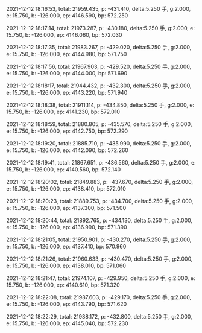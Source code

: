 2021-12-12 18:16:53, total: 21959.435, p: -431.410, delta:5.250 手, g:2.000, e: 15.750, b: -126.000, ep: 4146.590, bp: 572.250

2021-12-12 18:17:14, total: 21973.287, p: -430.180, delta:5.250 手, g:2.000, e: 15.750, b: -126.000, ep: 4146.060, bp: 572.030

2021-12-12 18:17:35, total: 21983.267, p: -429.020, delta:5.250 手, g:2.000, e: 15.750, b: -126.000, ep: 4144.980, bp: 571.750

2021-12-12 18:17:56, total: 21967.903, p: -429.520, delta:5.250 手, g:2.000, e: 15.750, b: -126.000, ep: 4144.000, bp: 571.690

2021-12-12 18:18:17, total: 21944.432, p: -432.300, delta:5.250 手, g:2.000, e: 15.750, b: -126.000, ep: 4143.220, bp: 571.940

2021-12-12 18:18:38, total: 21911.114, p: -434.850, delta:5.250 手, g:2.000, e: 15.750, b: -126.000, ep: 4141.230, bp: 572.010

2021-12-12 18:18:59, total: 21880.805, p: -435.570, delta:5.250 手, g:2.000, e: 15.750, b: -126.000, ep: 4142.750, bp: 572.290

2021-12-12 18:19:20, total: 21885.710, p: -435.990, delta:5.250 手, g:2.000, e: 15.750, b: -126.000, ep: 4142.090, bp: 572.260

2021-12-12 18:19:41, total: 21867.651, p: -436.560, delta:5.250 手, g:2.000, e: 15.750, b: -126.000, ep: 4140.560, bp: 572.140

2021-12-12 18:20:02, total: 21849.883, p: -437.670, delta:5.250 手, g:2.000, e: 15.750, b: -126.000, ep: 4138.410, bp: 572.010

2021-12-12 18:20:23, total: 21889.753, p: -434.700, delta:5.250 手, g:2.000, e: 15.750, b: -126.000, ep: 4137.300, bp: 571.500

2021-12-12 18:20:44, total: 21892.765, p: -434.130, delta:5.250 手, g:2.000, e: 15.750, b: -126.000, ep: 4136.990, bp: 571.390

2021-12-12 18:21:05, total: 21950.901, p: -430.270, delta:5.250 手, g:2.000, e: 15.750, b: -126.000, ep: 4137.410, bp: 570.960

2021-12-12 18:21:26, total: 21960.633, p: -430.470, delta:5.250 手, g:2.000, e: 15.750, b: -126.000, ep: 4138.010, bp: 571.060

2021-12-12 18:21:47, total: 21974.107, p: -429.950, delta:5.250 手, g:2.000, e: 15.750, b: -126.000, ep: 4140.610, bp: 571.320

2021-12-12 18:22:08, total: 21987.603, p: -429.170, delta:5.250 手, g:2.000, e: 15.750, b: -126.000, ep: 4143.790, bp: 571.620

2021-12-12 18:22:29, total: 21938.172, p: -432.800, delta:5.250 手, g:2.000, e: 15.750, b: -126.000, ep: 4145.040, bp: 572.230